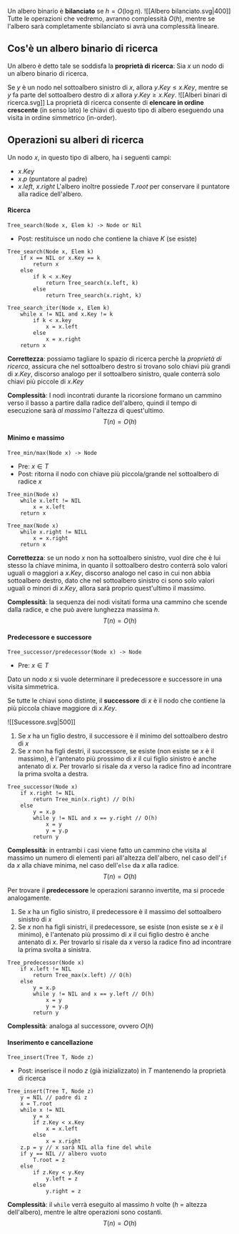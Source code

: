 Un albero binario è **bilanciato** se $h=O(\log n)$.
![[Albero bilanciato.svg|400]]
Tutte le operazioni che vedremo, avranno complessità $O(h)$, mentre se l'albero sarà completamente sbilanciato si avrà una complessità lineare.

## Cos'è un albero binario di ricerca
Un albero è detto tale se soddisfa la **proprietà di ricerca**:
Sia $x$ un nodo di un albero binario di ricerca.

Se $y$ è un nodo nel sottoalbero sinistro di $x$, allora $y.Key\leq x.Key$, mentre se $y$ fa parte del sottoalbero destro di $x$ allora $y.Key\geq x.Key$.
![[Alberi binari di ricerca.svg]]
La proprietà di ricerca consente di **elencare in ordine crescente** (in senso lato) le chiavi di questo tipo di albero eseguendo una visita in ordine simmetrico (in-order).

## Operazioni su alberi di ricerca
Un nodo $x$, in questo tipo di albero, ha i seguenti campi:
- $x.Key$
- $x.p$ (puntatore al padre)
- $x.left$, $x.right$
L'albero inoltre possiede $T.root$ per conservare il puntatore alla radice dell'albero.

#### Ricerca
`Tree_search(Node x, Elem k) -> Node or Nil`
- Post: restituisce un nodo che contiene la chiave $K$ (se esiste)

```
Tree_search(Node x, Elem k)
	if x == NIL or x.Key == k
		return x
	else
		if k < x.Key
			return Tree_search(x.left, k)
		else
			return Tree_search(x.right, k)
```

```
Tree_search_iter(Node x, Elem k)
	while x != NIL and x.Key != k
		if k < x.key
			x = x.left
		else
			x = x.right
	return x
```

**Correttezza**: possiamo tagliare lo spazio di ricerca perchè la _proprietà di ricerca_, assicura che nel sottoalbero destro si trovano solo chiavi più grandi di $x.Key$, discorso analogo per il sottoalbero sinistro, quale conterrà solo chiavi più piccole di $x.Key$

**Complessità**:
I nodi incontrati durante la ricorsione formano un cammino verso il basso a partire dalla radice dell'albero, quindi il tempo di esecuzione sarà _al massimo_ l'altezza di quest'ultimo.
$$T(n)=O(h)$$
#### Minimo e massimo
`Tree_min/max(Node x) -> Node`
- Pre: $x\in T$
- Post: ritorna il nodo con chiave più piccola/grande nel sottoalbero di radice $x$

```
Tree_min(Node x)
	while x.left != NIL
		x = x.left
	return x
```

```
Tree_max(Node x)
	while x.right != NILL
		x = x.right
	return x
```
**Correttezza**: se un nodo $x$ non ha sottoalbero sinistro, vuol dire che è lui stesso la chiave minima, in quanto il sottoalbero destro conterrà solo valori uguali o maggiori a $x.Key$, discorso analogo nel caso in cui non abbia sottoalbero destro, dato che nel sottoalbero sinistro ci sono solo valori uguali o minori di $x.Key$, allora sarà proprio quest'ultimo il massimo.

**Complessità**: la sequenza dei nodi visitati forma una cammino che scende dalla radice, e che può avere lunghezza massima $h$.
$$T(n)=O(h)$$
#### Predecessore e successore
`Tree_successor/predecessor(Node x) -> Node`
- Pre: $x\in T$

Dato un nodo $x$ si vuole determinare il predecessore e  successore in una visita simmetrica.

Se tutte le chiavi sono distinte, il **successore** di $x$ è il nodo che contiene la più piccola chiave maggiore di $x.Key$.

![[Sucessore.svg|500]]

1. Se $x$ ha un figlio destro, il successore è il minimo del sottoalbero destro di $x$
2. Se $x$ non ha figli destri, il successore, se esiste (non esiste se $x$ è il massimo), è l'antenato più prossimo di $x$ il cui figlio sinistro è anche antenato di $x$. Per trovarlo si risale da $x$ verso la radice fino ad incontrare la prima svolta a destra.

```
Tree_successor(Node x)
	if x.right != NIL
		return Tree_min(x.right) // O(h)
	else
		y = x.p
		while y != NIL and x == y.right // O(h)
			x = y
			y = y.p
		return y
```
**Complessità**: in entrambi i casi viene fatto un cammino che visita al massimo un numero di elementi pari all'altezza dell'albero, nel caso dell'`if` da $x$ alla chiave minima, nel caso dell'`else` da $x$ alla radice.
$$T(n)=O(h)$$

Per trovare il **predecessore** le operazioni saranno invertite, ma si procede analogamente.
1. Se $x$ ha un figlio sinistro, il predecessore è il massimo del sottoalbero sinistro di $x$
2. Se $x$ non ha figli sinistri, il predecessore, se esiste (non esiste se $x$ è il minimo), è l'antenato più prossimo di $x$ il cui figlio destro è anche antenato di $x$. Per trovarlo si risale da $x$ verso la radice fino ad incontrare la prima svolta a sinistra.

```
Tree_predecessor(Node x)
	if x.left != NIL
		return Tree_max(x.left) // O(h)
	else
		y = x.p
		while y != NIL and x == y.left // O(h)
			x = y
			y = y.p
		return y
```
**Complessità**: analoga al successore, ovvero $O(h)$

#### Inserimento e cancellazione
`Tree_insert(Tree T, Node z)`
- Post: inserisce il nodo $z$ (già inizializzato) in $T$ mantenendo la proprietà di ricerca

```
Tree_insert(Tree T, Node z)
	y = NIL // padre di z
	x = T.root
	while x != NIL
		y = x
		if z.Key < x.Key
			x = x.left
		else
			x = x.right
	z.p = y // x sarà NIL alla fine del while
	if y == NIL // albero vuoto
		T.root = z
	else
		if z.Key < y.Key
			y.left = z
		else
			y.right = z
```
**Complessità**: il `while` verrà eseguito al massimo $h$ volte ($h$ = altezza dell'albero), mentre le altre operazioni sono costanti.
$$T(n)=O(h)$$
